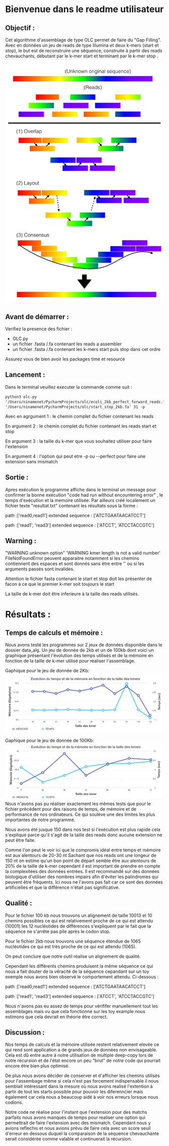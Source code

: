 # Bienvenue dans le readme utilisateur 

## Objectif :

Cet algorithme d'assemblage de type OLC permet de faire du "Gap Filling".
Avec en données un jeu de reads de type Illumina et deux k-mers (start et stop), le but est de
reconstruire une séquence, construite à partir des reads chevauchants, débutant par le k-mer start
 et terminant par le k-mer stop .
 
 ![Image description](https://github.com/m1-bioinfo-amu-01/Algo-OLC/blob/master/OLC%2COverlap-Layout-consensus.png)

## Avant de démarrer :

Verifiez la presence des fichier :
- OLC.py
- un fichier .fasta /.fa contenant les reads a assembler 
- un fichier .fasta /.fa contenant les k-mers start puis stop dans cet ordre

Assurez vous de bien avoir les packages time et resource

## Lancement :
Dans le terminal veuillez executer la commande comme suit :
```
python3 olc.py '/Users/ninamenet/PycharmProjects/olc/ecoli_2kb_perfect_forward_reads.fasta' '/Users/ninamenet/PycharmProjects/olc/start_stop_2kb.fa' 31 -p
```
Avec en agrgument 1 : le chemin complet du fichier contenant les reads

En argument 2 : le chemin complet du fichier contenant les reads start et stop

En argument 3 : la taille du k-mer que vous souhaitez utiliser pour faire l'extension 

En argument 4 : l'option qui peut etre -p ou --perfect pour faire une extension sans mismatch
 
## Sortie :
Apres exécution le programme affiche dans le terminal un message pour confirmer la bonne exécution "code had run without encountering error" , le temps d'exécution et la memoire utilisée. 
Par ailleurs créé localement un fichier texte "resultat.txt" contenant les résultats sous la forme :

path :['read0,read1']
extended sequence : ['ATCTGAATAACATCCT']

path :['read1', 'read3']
extended sequence : ['ATCCT', 'ATCCTACCGTC']

## Warning :
"WARNING unknown option" 'WARNING kmer length is not a valid number' FileNotFoundError peuvent apparaitre notamment si les chemins contiennent des espaces et sont donnés sans être entre '' ou si les arguments passés sont invalides.

Attention le fichier fasta contenant le start et stop doit les présenter de facon à ce que le premier k-mer soit toujours le start 

La taille de k-mer doit être inferieure à la taille des reads utilisés.

# Résultats :

## Temps de calculs et mémoire :
Nous avons testé les programmes sur 2 jeux de données disponible dans le dossier data_alg.
Un jeu de donnée de 2kb et un de 100kb dont voici un graphique présentant l'évolution des temps utilisés et de la mémoire en fonction de la taille de k-mer utilisé pour réaliser l'assemblage.

Gaphique pour le jeu de donnée de 2Kb:
![Image description](https://github.com/m1-bioinfo-amu-01/Algo-OLC/blob/master/2kb.png)

Gaphique pour le jeu de donnée de 100Kb:
![Image description](https://github.com/m1-bioinfo-amu-01/Algo-OLC/blob/master/100kb.png)
Nous n'avons pas pu réaliser exactement les mêmes tests que pour le fichier précédent pour des raisons de temps, de mémoire et de performance de nos ordinateurs. Ce qui soulève une des limites les plus importantes de notre programme.

Nous avons été jusque 150 dans nos test si l'exécution est plus rapide cela s'explique parce qu'il s'agit de la taille des reads donc aucune extension ne peut être faite.

Comme l'on peut le voir ici que le compromis idéal entre temps et mémoire est aux alentours de 20-30 nt 
Sachant que nos reads ont une longeur de 150 nt on estime qu'un bon point de départ semble être aux alentours de 20% de la taille de k-mer cependant il est important de prendre en compte la complexitées des données entrées. Il est recommandé sur des données biologique d'utiliser des nombres impairs afin d'éviter les palindromes qui peuvent être fréquents. Ici nous ne l'avons pas fait car ce sont des données artificielles et que la différence n'était pas significative.

## Qualité :
Pour le fichier 100 kb nous trouvons un alignement de taille 10013 et 10 chemins possibles ce qui est relativement proche de ce qui est attendu (10001) les 12 nucléotides de différences s'expliquent par le fait que la séquence ne s'arrête pas pile après le codon stop.

Pour le fichier 2kb nous trouvons une séquence étendue de 1065 nucléotides ce qui est très proche de ce qui est attendu (1065).

On peut conclure que notre outil réalise un alignement de qualité.

Cependant les différents chemins produisent la même séquence ce qui nous a fait douter de la véracité de la séquence cepandant sur un toy exemple nous avons bien observé le comportement attendu. Ci-dessous :

path :['read0,read1']
extended sequence : ['ATCTGAATAACATCCT']

path :['read1', 'read3']
extended sequence : ['ATCCT', 'ATCCTACCGTC']

Nous n'avons pas eu assez de temps pour vérififer manuellement tout les assemblages mais vu que cela fonctionne sur les toy example nous estimons que cela devrait en théorie être correct.

## Discussion :

Nos temps de calculs et la mémoire utilisée restent relativement elevée ce qui rend sont application a de grands jeux de données non envisageable.
Cela est dû entre autre à notre utilisation de multiple deep-copy lors de notre récursion et de l'état encore un peu "brut" de notre code qui pourrait encore être bien plus optimisé.

De plus nous avons décider de conserver et d'afficher les chemins utilisés pour l'assembage même si cela n'est pas forcement indispensable il nous semblait intéressant dans la mesure où nous avons realisé l'extention à partir de tout les starts possible pour pouvoir les diferenncier mais également car cela nous a beaucoup aidé à voir nos erreurs lorsque nous codions. 

Notre code ne réalise pour l'instant que l'extension pour des matchs parfaits nous avons manqués de temps pour realiser une option qui permettrait de faire l'extension avec des mismatch. Cependant nous y avions reflechis et nous avions prévu de faire cela avec un score seuil d'erreur en dessous duquel la comparaison de la séquence chevauchante serait considérée comme valable et continuerait la récursion.


